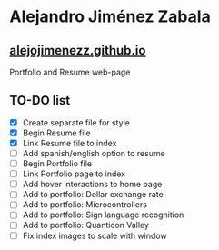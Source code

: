 # Alejandro Jiménez Zabala

## [alejojimenezz.github.io](alejojimenezz.github.io)

Portfolio and Resume web-page

## TO-DO list

- [X] Create separate file for style
- [X] Begin Resume file
- [X] Link Resume file to index
- [ ] Add spanish/english option to resume
- [ ] Begin Portfolio file
- [ ] Link Portfolio page to index
- [ ] Add hover interactions to home page
- [ ] Add to portfolio: Dollar exchange rate
- [ ] Add to portfolio: Microcontrollers
- [ ] Add to portfolio: Sign language recognition
- [ ] Add to portfolio: Quanticon Valley
- [ ] Fix index images to scale with window